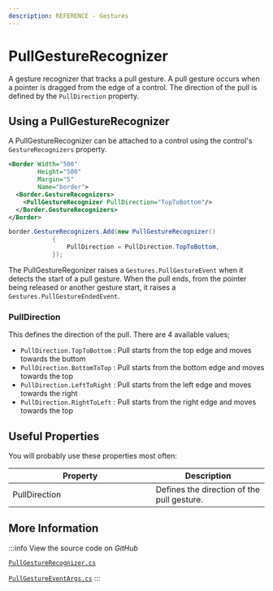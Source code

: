 ```yaml
---
description: REFERENCE - Gestures
---
```


# PullGestureRecognizer

A gesture recognizer that tracks a pull gesture. A pull gesture occurs when a pointer is dragged from the edge of a control. The direction of the pull is defined by the `PullDirection` property.

## Using a PullGestureRecognizer
A PullGestureRecognizer can be attached to a control using the control's `GestureRecognizers` property.
```xml
<Border Width="500"
        Height="500"
        Margin="5"
        Name="border">
  <Border.GestureRecognizers>
    <PullGestureRecognizer PullDirection="TopToBottom"/>
  </Border.GestureRecognizers>
</Border>
```

```csharp title='C#'
border.GestureRecognizers.Add(new PullGestureRecognizer()
            {
                PullDirection = PullDirection.TopToBottom,
            });
```

The PullGestureRegonizer raises a `Gestures.PullGestureEvent` when it detects the start of a pull gesture. When the pull ends, from the pointer being released or another gesture start, it raises a `Gestures.PullGestureEndedEvent`.

### PullDirection
This defines the direction of the pull. There are 4 available values;
* `PullDirection.TopToBottom` : Pull starts from the top edge and moves towards the buttom
* `PullDirection.BottomToTop` : Pull starts from the bottom edge and moves towards the top
* `PullDirection.LeftToRight` : Pull starts from the left edge and moves towards the right
* `PullDirection.RightToLeft` : Pull starts from the right edge and moves towards the top

## Useful Properties&#x20;

You will probably use these properties most often:

<table>
    <thead>
      <tr>
        <th width="266">Property</th>
        <th>Description</th>
      </tr>
    </thead>
    <tbody>
      <tr>
        <td>PullDirection</td>
        <td>Defines the direction of the pull gesture. </td>
      </tr>
    </tbody>
  </table>


## More Information

:::info
View the source code on _GitHub_ 

[`PullGestureRecognizer.cs`](https://github.com/AvaloniaUI/Avalonia/blob/master/src/Avalonia.Base/Input/GestureRecognizers/PullGestureRecognizer.cs)

[`PullGestureEventArgs.cs`](https://github.com/AvaloniaUI/Avalonia/blob/master/src/Avalonia.Base/Input/PullGestureEventArgs.cs)
:::
